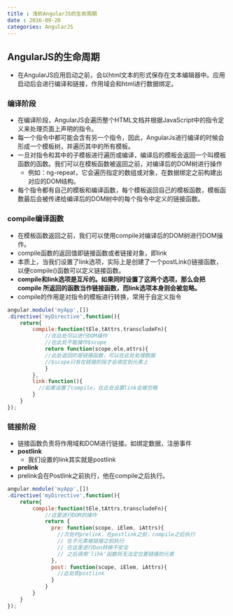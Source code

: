 ```yaml
---
title : 浅析AngularJS的生命周期
date : 2016-09-20
categories: AngularJS
---
```


## AngularJS的生命周期

- 在AngularJS应用启动之前，会以html文本的形式保存在文本编辑器中。应用启动后会进行编译和链接，作用域会和html进行数据绑定。
### 编译阶段
- 在编译阶段，AngularJS会遍历整个HTML文档并根据JavaScript中的指令定义来处理页面上声明的指令。
- 每一个指令中都可能会含有另一个指令，因此，AngularJs进行编译的时候会形成一个模板树，并遍历其中的所有模板。
- 一旦对指令和其中的子模板进行遍历或编译，编译后的模板会返回一个叫模板函数的函数。我们可以在模板函数被返回之前，对编译后的DOM树进行操作
  + 例如：ng-repeat，它会遍历指定的数组或对象，在数据绑定之前构建出对应的DOM结构。
- 每个指令都有自己的模板和编译函数，每个模板返回自己的模板函数，模板函数最后会被传递给编译后的DOM树中的每个指令中定义的链接函数。
### compile编译函数
- 在模板函数返回之前，我们可以使用compile对编译后的DOM树进行DOM操作。
- compile函数的返回值即链接函数或者链接对象，即link
- 本质上，当我们设置了link选项，实际上是创建了一个postLink()链接函数，以便compile()函数可以定义链接函数。
- __compile和link选项是互斥的。如果同时设置了这两个选项，那么会把compile
  所返回的函数当作链接函数，而link选项本身则会被忽略。__
- compile的作用是对指令的模板进行转换，常用于自定义指令
```javascript
angular.module('myApp',[])
.directive('myDirective',function(){
    return{
        compile:function(tEle,tAttrs,transcludeFn){
            //在此处可以进行DOM操作
            //在此处不能操作$scope     
            return function(scope,ele,attrs){
            //此处返回的是链接函数，可以在此处处理数据
            //$scope只有在链接阶段才会绑定到元素上 	
            }
        },
        link:function(){
          //如果设置了compile，在此处设置link会被忽略
        }
    }
});
```
### 链接阶段
- 链接函数负责将作用域和DOM进行链接。如绑定数据，注册事件
- __postlink__
  + 我们设置的link其实就是postlink
- __prelink__
- prelink会在Postlink之前执行，他在compile之后执行。
```javascript
angular.module('myApp',[])
.directive('myDirective',function(){
    return{
        compile:function(tEle,tAttrs,transcludeFn){
            //这里进行DOM的操作
            return {
              pre: function(scope, iElem, iAttrs){
                //次处时prelink，在postlink之前，compile之后执行
                // 在子元素被链接之前执行
                // 在这里进行Don转换不安全
                // 之后调用'lihk'函数将无法定位要链接的元素
              },
              post: function(scope, iElem, iAttrs){
                //此处即postlink
              }
            }
        }
    }
});
```